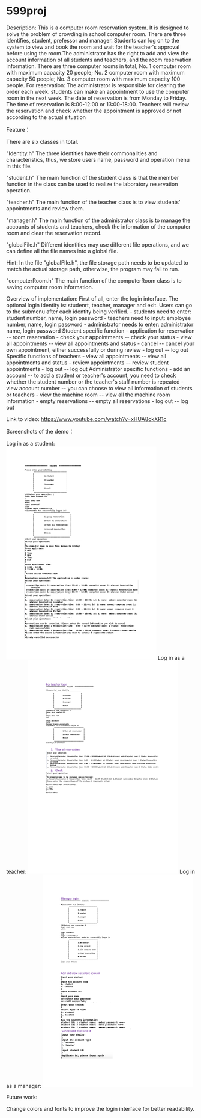 # 599proj

Description:
    This is a computer room reservation system. It is designed to solve the problem of crowding in school computer room.
    There are three identifies, student, prefessor and manager. Students can log on to the system to view and book the room and wait for the teacher's approval before using the room.The administrator has the right to add and view the account information of all students and teachers, and the room reservation information. 
    There are three computer rooms in total, No. 1 computer room with maximum capacity 20 people; No. 2 computer room with maximum capacity 50 people; No. 3 computer room with maximum capacity 100 people.
    For reservation:
        The administrator is responsible for clearing the order each week.
        students can make an appointment to use the computer room in the next week. The date of reservation is from Monday to Friday. The time of reservation is 8:00-12:00 or 13:00-18:00.
        Teachers will review the reservation and check whether the appointment is approved or not according to the actual situation




Feature：

There are six classes in total.

"Identity.h"
The three identities have their commonalities and characteristics, thus, we store users name, password and operation menu in this file.

"student.h"
The main function of the student class is that the member function in the class can be used to realize the laboratory reservation operation.

"teacher.h"
The main function of the teacher class is to view students' appointments and review them.

"manager.h"
The main function of the administrator class is to manage the accounts of students and teachers, check the information of the computer room and clear the reservation record.

"globalFile.h"
Different identities may use different file operations, and we can define all the file names into a global file.

Hint: In the file "globalFIle.h", the file storage path needs to be updated to match the actual storage path, otherwise, the program may fail to run.

"computerRoom.h"
The main function of the computerRoom class is to saving computer room information.

    
    
    
Overview of implementation:
    First of all, enter the login interface. The optional login identity is: studenrt, teacher, manager and exit. 
    Users can go to the submenu after each identity being verified.
        - students need to enter: student number, name, login password
        - teachers need to input: employee number, name, login password
        - administrator needs to enter: administrator name, login password
    Student specific function
    - application for reservation -- room reservation
    - check your appointments -- check your status
    - view all appointments -- view all appointments and status
    - cancel -- cancel your own appointment, either successfully or during review
    - log out -- log out
    Specific functions of teachers
    - view all appointments -- view all appointments and status
    - review appointments -- review student appointments
    - log out -- log out
    Administrator specific functions
    - add an account -- to add a student or teacher's account, you need to check whether the student number or the teacher's staff number is repeated
    - view account number -- you can choose to view all information of students or teachers
    - view the machine room -- view all the machine room information
    - empty reservations -- empty all reservations
    - log out -- log out
    
    

Link to video:
https://www.youtube.com/watch?v=xHUA8okXR1c


Screenshots of the demo：

Log in as a student:
<img alt="Diagram" src="https://github.com/zhang929292/599proj/blob/master/student.png" width="400" text-align="center">
Log in as a teacher:
<img alt="Diagram" src="https://github.com/zhang929292/599proj/blob/master/teacher.png" width="400" text-align="center">
Log in as a manager:
<img alt="Diagram" src="https://github.com/zhang929292/599proj/blob/master/manager.png" width="400" text-align="center">



Future work:

Change colors and fonts to improve the login interface for better readability.

